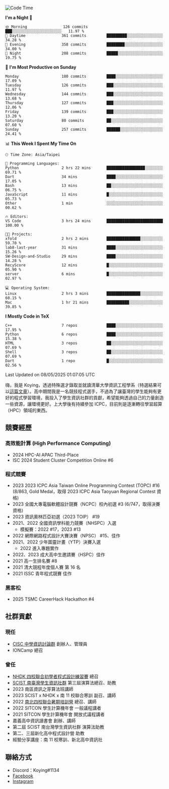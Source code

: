 <!--START_SECTION:waka-->
![Code Time](http://img.shields.io/badge/Code%20Time-1%2C462%20hrs%2020%20mins-blue)

**I'm a Night 🦉** 

```text
🌞 Morning                126 commits         ███░░░░░░░░░░░░░░░░░░░░░░   11.97 % 
🌆 Daytime                361 commits         █████████░░░░░░░░░░░░░░░░   34.28 % 
🌃 Evening                358 commits         ████████░░░░░░░░░░░░░░░░░   34.00 % 
🌙 Night                  208 commits         █████░░░░░░░░░░░░░░░░░░░░   19.75 % 
```
📅 **I'm Most Productive on Sunday** 

```text
Monday                   180 commits         ████░░░░░░░░░░░░░░░░░░░░░   17.09 % 
Tuesday                  126 commits         ███░░░░░░░░░░░░░░░░░░░░░░   11.97 % 
Wednesday                144 commits         ███░░░░░░░░░░░░░░░░░░░░░░   13.68 % 
Thursday                 127 commits         ███░░░░░░░░░░░░░░░░░░░░░░   12.06 % 
Friday                   139 commits         ███░░░░░░░░░░░░░░░░░░░░░░   13.20 % 
Saturday                 80 commits          ██░░░░░░░░░░░░░░░░░░░░░░░   07.60 % 
Sunday                   257 commits         ██████░░░░░░░░░░░░░░░░░░░   24.41 % 
```


📊 **This Week I Spent My Time On** 

```text
🕑︎ Time Zone: Asia/Taipei

💬 Programming Languages: 
Python                   2 hrs 22 mins       █████████████████░░░░░░░░   69.71 % 
Dart                     34 mins             ████░░░░░░░░░░░░░░░░░░░░░   17.05 % 
Bash                     13 mins             ██░░░░░░░░░░░░░░░░░░░░░░░   06.75 % 
JavaScript               11 mins             █░░░░░░░░░░░░░░░░░░░░░░░░   05.73 % 
Other                    1 min               ░░░░░░░░░░░░░░░░░░░░░░░░░   00.62 % 

🔥 Editors: 
VS Code                  3 hrs 24 mins       █████████████████████████   100.00 % 

🐱‍💻 Projects: 
xfold                    2 hrs 2 mins        ███████████████░░░░░░░░░░   59.70 % 
lab8-last-year           31 mins             ████░░░░░░░░░░░░░░░░░░░░░   15.26 % 
SW-Design-and-Studio     29 mins             ████░░░░░░░░░░░░░░░░░░░░░   14.28 % 
RecyScore                12 mins             █░░░░░░░░░░░░░░░░░░░░░░░░   05.90 % 
server                   6 mins              █░░░░░░░░░░░░░░░░░░░░░░░░   02.97 % 

💻 Operating System: 
Linux                    2 hrs 3 mins        ███████████████░░░░░░░░░░   60.15 % 
Mac                      1 hr 21 mins        ██████████░░░░░░░░░░░░░░░   39.85 % 
```

**I Mostly Code in TeX** 

```text
C++                      7 repos             ████░░░░░░░░░░░░░░░░░░░░░   17.95 % 
Python                   6 repos             ████░░░░░░░░░░░░░░░░░░░░░   15.38 % 
HTML                     3 repos             ██░░░░░░░░░░░░░░░░░░░░░░░   07.69 % 
Shell                    3 repos             ██░░░░░░░░░░░░░░░░░░░░░░░   07.69 % 
Dart                     1 repo              █░░░░░░░░░░░░░░░░░░░░░░░░   02.56 % 
```




 Last Updated on 08/05/2025 01:07:05 UTC
<!--END_SECTION:waka-->


嗨，我是 Koying，透過特殊選才錄取並就讀清華大學資訊工程學系（特選結果可以[這篇文章](https://koyingtw.github.io/2022/10/31/%E7%89%B9%E9%81%B8%E5%BF%83%E5%BE%97/)）。高中期間我是一名競技程式選手，不過為了讓臺灣的學生能夠有更好的程式學習環境，我投入了學生資訊社群的貢獻，希望能夠透過自己的力量創造一些資源，讓環境更好。上大學後有持續參加 ICPC，目前則是逐漸轉往學習超算（HPC）領域的東西。

## 競賽經歷
### 高效能計算 (High Performance Computing)
- 2024 HPC-AI APAC Third-Place
- ISC 2024 Student Cluster Competition Online #6

### 程式競賽
- 2023 2023 ICPC Asia Taiwan Online Programming Contest (TOPC) #16 (8/863, Gold Medal，取得 2023 ICPC Asia Taoyuan Regional Contest 資格)
- 2023 全國大專電腦軟體設計競賽（NCPC）校內初選 #3 (6/747，取得決賽資格)
- 2023 資訊奧林匹亞初選（2023 TOIP） #19
- 2021、2022 全國資訊學科能力競賽（NHSPC）入選
    - 模擬賽：2022 #17，2023 #13
- 2022 網際網路程式設計大賽決賽（NPSC） #15、佳作
- 2021、2022 少年圖靈計畫（YTP）決賽入選
    - 2022 進入專題實作
- 2022、2023 成大高中生邀請賽（HSPC）佳作
- 2021 高一生排名賽 #8
- 2021 清大競程年度個人賽 第 16 名
- 2021 ISSC 青年程式競賽 佳作

### 黑客松
- 2025 TSMC CareerHack Hackathon #4

## 社群貢獻
### 現任
- [CISC 中學資訊討論群](https://discord.gg/mc9CgJvjZz) 創辦人、管理員
- IONCamp 總召

### 曾任
- [NHDK 四校聯合初學者程式設計練習賽](https://www.facebook.com/profile.php?id=100064076583372) 總召
- [SCIST 南臺灣學生資訊社群](https://www.facebook.com/scist.tw) 第三屆演算法總召、助教
- 2023 南區資訊之芽算法班講師
- 2023 SCIST x NHDK x 南 11 校聯合寒訓 副召、講師
- 2022 [南北四校聯合暑期培訓營](https://github.com/HHSH-CYSH-WGSH-HSNU-Summer-Camp/) 總召、講師
- 2022 SITCON 學生計算機年會 一般議程講者
- 2021 SITCON 學生計算機年會 開放式議程講者
- 嘉義高中資訊讀書會 創辦、講師
- 第二屆 SCIST 南台灣學生資訊社群 演算法助教
- 第二、三屆新化高中程式設計營 助教
- 經驗分享講座：南 11 校寒訓、新北高中資訊社

## 聯絡方式
- Discord：Koying#1134
- [Facebook](https://www.facebook.com/profile.php?id=100015800760577)
- [Instagram](https://www.instagram.com/cisc._.koying/)
